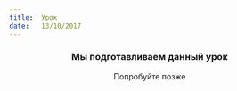 ```yaml
---
title:  Урок
date:   13/10/2017
---
```


### <center>Мы подготавливаем данный урок</center>
<center>Попробуйте позже</center>
